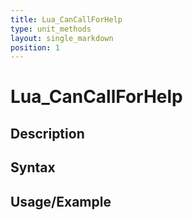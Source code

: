 ```yaml
---
title: Lua_CanCallForHelp
type: unit_methods
layout: single_markdown
position: 1
---
```


# Lua_CanCallForHelp

## Description

## Syntax

## Usage/Example


